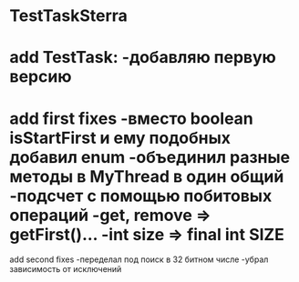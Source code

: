 # TestTaskSterra
add TestTask:
	-добавляю первую версию
=====================================================================
add first fixes
	-вместо boolean isStartFirst и ему подобных добавил enum
	-объединил разные методы в MyThread в один общий
	-подсчет с помощью побитовых операций
	-get, remove => getFirst()...
	-int size => final int SIZE
=====================================================================
add second fixes
	-переделал под поиск в 32 битном числе
	-убрал зависимость от исключений 
